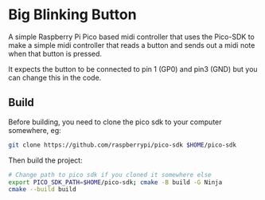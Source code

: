 # Big Blinking Button

A simple Raspberry Pi Pico based midi controller that uses the Pico-SDK to make a simple midi controller that reads a button and sends out a midi note when that button is pressed.

It expects the button to be connected to pin 1 (GP0) and pin3 (GND) but you can change this in the code.

## Build

Before building, you need to clone the pico sdk to your computer somewhere, eg:

```bash
git clone https://github.com/raspberrypi/pico-sdk $HOME/pico-sdk
```
Then build the project:

```bash
# Change path to pico sdk if you cloned it somewhere else
export PICO_SDK_PATH=$HOME/pico-sdk; cmake -B build -G Ninja 
cmake --build build
```


